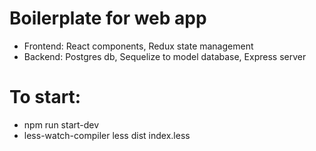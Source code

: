 # Boilerplate for web app

- Frontend: React components, Redux state management
- Backend: Postgres db, Sequelize to model database, Express server

# To start: 
- npm run start-dev
- less-watch-compiler less dist index.less 
